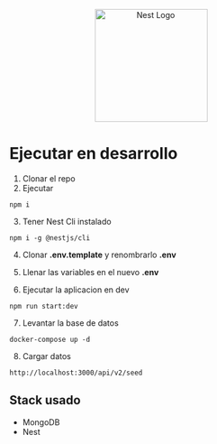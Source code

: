 <p align="center">
  <a href="http://nestjs.com/" target="blank"><img src="https://nestjs.com/img/logo-small.svg" width="200" alt="Nest Logo" /></a>
</p>

# Ejecutar en desarrollo

1. Clonar el repo
2. Ejecutar
```
npm i
```

3. Tener Nest Cli instalado
```
npm i -g @nestjs/cli
```

4. Clonar __.env.template__ y renombrarlo __.env__

5. Llenar las variables en el nuevo __.env__

6. Ejecutar la aplicacion en dev
```
npm run start:dev
```

7. Levantar la base de datos
```
docker-compose up -d
```

8. Cargar datos
```
http://localhost:3000/api/v2/seed
```

## Stack usado
* MongoDB
* Nest